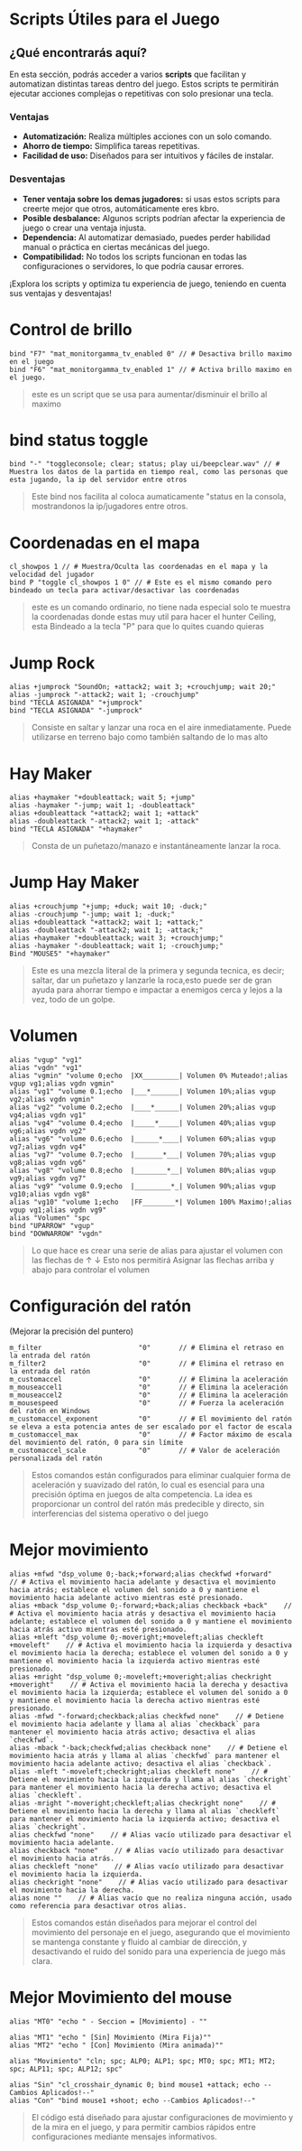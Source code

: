 # Scripts Útiles para el Juego

## ¿Qué encontrarás aquí?
En esta sección, podrás acceder a varios **scripts** que facilitan y automatizan distintas tareas dentro del juego. Estos scripts te permitirán ejecutar acciones complejas o repetitivas con solo presionar una tecla.

### Ventajas
- **Automatización:** Realiza múltiples acciones con un solo comando.
- **Ahorro de tiempo:** Simplifica tareas repetitivas.
- **Facilidad de uso:** Diseñados para ser intuitivos y fáciles de instalar.

### Desventajas
- **Tener ventaja sobre los demas jugadores:** si usas estos scripts para creerte mejor que otros, automáticamente eres kbro.
- **Posible desbalance:** Algunos scripts podrían afectar la experiencia de juego o crear una ventaja injusta.
- **Dependencia:** Al automatizar demasiado, puedes perder habilidad manual o práctica en ciertas mecánicas del juego.
- **Compatibilidad:** No todos los scripts funcionan en todas las configuraciones o servidores, lo que podría causar errores.

¡Explora los scripts y optimiza tu experiencia de juego, teniendo en cuenta sus ventajas y desventajas!

# Control de brillo
```
bind "F7" "mat_monitorgamma_tv_enabled 0" // # Desactiva brillo maximo en el juego
bind "F6" "mat_monitorgamma_tv_enabled 1" // # Activa brillo maximo en el juego.
```
> este es un script que se usa para aumentar/disminuir el brillo al maximo

# bind status toggle 

```
bind "-" "toggleconsole; clear; status; play ui/beepclear.wav" // # Muestra los datos de la partida en tiempo real, como las personas que esta jugando, la ip del servidor entre otros
```
> Este bind nos facilita al coloca aumaticamente "status en la consola, mostrandonos la ip/jugadores entre otros.

# Coordenadas en el mapa
```
cl_showpos 1 // # Muestra/Oculta las coordenadas en el mapa y la velocidad del jugador
bind P "toggle cl_showpos 1 0" // # Este es el mismo comando pero bindeado un tecla para activar/desactivar las coordenadas 
```
> este es un comando ordinario, no tiene nada especial solo te muestra la coordenadas donde estas muy util para hacer el hunter Ceiling, esta Bindeado a la tecla "P" para que lo quites cuando quieras

# Jump Rock             

```
alias +jumprock "SoundOn; +attack2; wait 3; +crouchjump; wait 20;"
alias -jumprock "-attack2; wait 1; -crouchjump"
bind "TECLA ASIGNADA" "+jumprock"
bind "TECLA ASIGNADA" "-jumprock"
```

> Consiste en saltar y lanzar una roca en el aire inmediatamente. Puede utilizarse en terreno bajo como también saltando de lo mas alto

# Hay Maker
```
alias +haymaker "+doubleattack; wait 5; +jump"
alias -haymaker "-jump; wait 1; -doubleattack"
alias +doubleattack "+attack2; wait 1; +attack"
alias -doubleattack "-attack2; wait 1; -attack"
bind "TECLA ASIGNADA" "+haymaker"
```

> Consta de un puñetazo/manazo e instantáneamente lanzar la roca.

# Jump Hay Maker
```
alias +crouchjump "+jump; +duck; wait 10; -duck;"
alias -crouchjump "-jump; wait 1; -duck;"
alias +doubleattack "+attack2; wait 1; +attack;"
alias -doubleattack "-attack2; wait 1; -attack;"
alias +haymaker "+doubleattack; wait 3; +crouchjump;" 
alias -haymaker "-doubleattack; wait 1; -crouchjump;"
Bind "MOUSE5" "+haymaker"
```
> Este es una mezcla literal de la primera y segunda tecnica, es decir; saltar, dar un puñetazo y lanzarle la roca,esto puede ser de gran ayuda para ahorrar tiempo e impactar a enemigos cerca y lejos a la vez, todo de un golpe.

# Volumen
```
alias "vgup" "vg1"
alias "vgdn" "vg1"
alias "vgmin" "volume 0;echo  |XX_________| Volumen 0% Muteado!;alias vgup vg1;alias vgdn vgmin"
alias "vg1" "volume 0.1;echo  |___*_______| Volumen 10%;alias vgup vg2;alias vgdn vgmin"
alias "vg2" "volume 0.2;echo  |____*______| Volumen 20%;alias vgup vg4;alias vgdn vg1"
alias "vg4" "volume 0.4;echo  |_____*_____| Volumen 40%;alias vgup vg6;alias vgdn vg2"
alias "vg6" "volume 0.6;echo  |______*____| Volumen 60%;alias vgup vg7;alias vgdn vg4"
alias "vg7" "volume 0.7;echo  |_______*___| Volumen 70%;alias vgup vg8;alias vgdn vg6"
alias "vg8" "volume 0.8;echo  |________*__| Volumen 80%;alias vgup vg9;alias vgdn vg7"
alias "vg9" "volume 0.9;echo  |_________*_| Volumen 90%;alias vgup vg10;alias vgdn vg8"
alias "vg10" "volume 1;echo   |FF________*| Volumen 100% Maximo!;alias vgup vg1;alias vgdn vg9"
alias "Volumen" "spc
bind "UPARROW" "vgup"
bind "DOWNARROW" "vgdn"
```

> Lo que hace es crear una serie de alias para ajustar el volumen con las flechas de ↑ ↓
> Esto nos permitirá Asignar las flechas arriba y abajo para controlar el volumen

# Configuración del ratón

(Mejorar la precisión del puntero)

```
m_filter                        "0"       // # Elimina el retraso en la entrada del ratón
m_filter2                       "0"       // # Elimina el retraso en la entrada del ratón
m_customaccel                   "0"       // # Elimina la aceleración
m_mouseaccel1                   "0"       // # Elimina la aceleración
m_mouseaccel2                   "0"       // # Elimina la aceleración
m_mousespeed                    "0"       // # Fuerza la aceleración del ratón en Windows
m_customaccel_exponent          "0"       // # El movimiento del ratón se eleva a esta potencia antes de ser escalado por el factor de escala
m_customaccel_max               "0"       // # Factor máximo de escala del movimiento del ratón, 0 para sin límite
m_customaccel_scale             "0"       // # Valor de aceleración personalizada del ratón
```
> Estos comandos están configurados para eliminar cualquier forma de aceleración y suavizado del ratón, lo cual es esencial para una precisión óptima en juegos de alta competencia. 
> La idea es proporcionar un control del ratón más predecible y directo, sin interferencias del sistema operativo o del juego

# Mejor movimiento
```
alias +mfwd "dsp_volume 0;-back;+forward;alias checkfwd +forward"    // # Activa el movimiento hacia adelante y desactiva el movimiento hacia atrás; establece el volumen del sonido a 0 y mantiene el movimiento hacia adelante activo mientras esté presionado.
alias +mback "dsp_volume 0;-forward;+back;alias checkback +back"    // # Activa el movimiento hacia atrás y desactiva el movimiento hacia adelante; establece el volumen del sonido a 0 y mantiene el movimiento hacia atrás activo mientras esté presionado.
alias +mleft "dsp_volume 0;-moveright;+moveleft;alias checkleft +moveleft"    // # Activa el movimiento hacia la izquierda y desactiva el movimiento hacia la derecha; establece el volumen del sonido a 0 y mantiene el movimiento hacia la izquierda activo mientras esté presionado.
alias +mright "dsp_volume 0;-moveleft;+moveright;alias checkright +moveright"    // # Activa el movimiento hacia la derecha y desactiva el movimiento hacia la izquierda; establece el volumen del sonido a 0 y mantiene el movimiento hacia la derecha activo mientras esté presionado.
alias -mfwd "-forward;checkback;alias checkfwd none"    // # Detiene el movimiento hacia adelante y llama al alias `checkback` para mantener el movimiento hacia atrás activo; desactiva el alias `checkfwd`.
alias -mback "-back;checkfwd;alias checkback none"    // # Detiene el movimiento hacia atrás y llama al alias `checkfwd` para mantener el movimiento hacia adelante activo; desactiva el alias `checkback`.
alias -mleft "-moveleft;checkright;alias checkleft none"    // # Detiene el movimiento hacia la izquierda y llama al alias `checkright` para mantener el movimiento hacia la derecha activo; desactiva el alias `checkleft`.
alias -mright "-moveright;checkleft;alias checkright none"    // # Detiene el movimiento hacia la derecha y llama al alias `checkleft` para mantener el movimiento hacia la izquierda activo; desactiva el alias `checkright`.
alias checkfwd "none"    // # Alias vacío utilizado para desactivar el movimiento hacia adelante.
alias checkback "none"    // # Alias vacío utilizado para desactivar el movimiento hacia atrás.
alias checkleft "none"    // # Alias vacío utilizado para desactivar el movimiento hacia la izquierda.
alias checkright "none"    // # Alias vacío utilizado para desactivar el movimiento hacia la derecha.
alias none ""    // # Alias vacío que no realiza ninguna acción, usado como referencia para desactivar otros alias.
```
> Estos comandos están diseñados para mejorar el control del movimiento del personaje en el juego, asegurando que el movimiento se mantenga constante y fluido 
> al cambiar de dirección, y desactivando el ruido del sonido para una experiencia de juego más clara.

# Mejor Movimiento del mouse    
```
alias "MT0" "echo " - Seccion = [Movimiento] - "" 

alias "MT1" "echo " [Sin] Movimiento (Mira Fija)""
alias "MT2" "echo " [Con] Movimiento (Mira animada)""

alias "Movimiento" "cln; spc; ALP0; ALP1; spc; MT0; spc; MT1; MT2; spc; ALP11; spc; ALP12; spc"

alias "Sin" "cl_crosshair_dynamic 0; bind mouse1 +attack; echo --Cambios Aplicados!--"
alias "Con" "bind mouse1 +shoot; echo --Cambios Aplicados!--"
```
> El código está diseñado para ajustar configuraciones de movimiento y de la mira en el juego, y para permitir cambios rápidos entre configuraciones mediante mensajes informativos.



